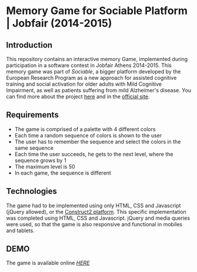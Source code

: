 # Memory Game for Sociable Platform | Jobfair (2014-2015)
Introduction
------------
This repository contains an interactive memory Game, implemented during participation in a software contest in Jobfair Athens 2014-2015. This memory game was part of *Sociable*, a bigger platform developed by the European Research Program as a new approach for assisted cognitive training and social activation for older adults with Mild Cognitive Impairment, as well as patients suffering from mild Alzheimer's disease. You can find more about the project [here](http://ec.europa.eu/information_society/apps/projects/factsheet/index.cfm?project_ref=238891) and in the [official site](http://www.cognitivetraining.eu/).

Requirements
-------------
- The game is comprised of a palette with 4 different colors
- Each time a random sequence of colors is shown to the user
- The user has to remember the sequence and select the colors in the same sequence
- Each time the user succeeds, he gets to the next level, where the sequence grows by 1
- The maximum level is 50
- In each game, the sequence is different

Technologies
---------------
The game had to be implemented using only HTML, CSS and Javascript (jQuery allowed), or the [Construct2 platform](https://www.scirra.com/construct2). This specific implementation was completed using HTML, CSS and Javascript. jQuery and media queries were used, so that the game is also responsive and functional in mobiles and tablets.

DEMO
----------------
The game is available online [*HERE*](http://www.dimosraptis.com/sociable-memory-game/)